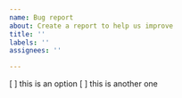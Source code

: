 ```yaml
---
name: Bug report
about: Create a report to help us improve
title: ''
labels: ''
assignees: ''

---
```


[ ] this is an option
[ ] this is another one
